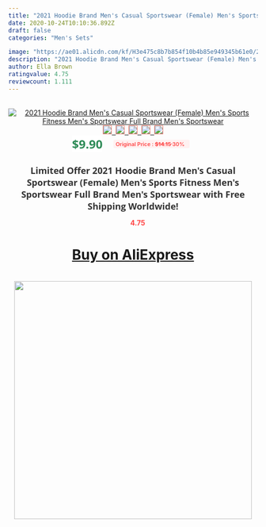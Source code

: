```yaml
---
title: "2021 Hoodie Brand Men's Casual Sportswear (Female) Men's Sports Fitness Men's Sportswear Full Brand Men's Sportswear"
date: 2020-10-24T10:10:36.892Z
draft: false
categories: "Men's Sets"

image: "https://ae01.alicdn.com/kf/H3e475c8b7b854f10b4b85e949345b61e0/2021-Hoodie-Brand-Men-s-Casual-Sportswear-Female-Men-s-Sports-Fitness-Men-s-Sportswear-Full.jpg"
description: "2021 Hoodie Brand Men's Casual Sportswear (Female) Men's Sports Fitness Men's Sportswear Full Brand Men's Sportswear"
author: Ella Brown
ratingvalue: 4.75
reviewcount: 1.111
---
```

<br>
<div style="text-align: center;">
<a href="https://s.click.aliexpress.com/e/_ApdGAt" target="_blank" rel="nofollow noopener noreferrer"><img alt="2021 Hoodie Brand Men's Casual Sportswear (Female) Men's Sports Fitness Men's Sportswear Full Brand Men's Sportswear" class="magnifier-image" src="https://ae01.alicdn.com/kf/H3e475c8b7b854f10b4b85e949345b61e0/2021-Hoodie-Brand-Men-s-Casual-Sportswear-Female-Men-s-Sports-Fitness-Men-s-Sportswear-Full.jpg_640x640.jpg">
<br>
<img style="border:1px solid salmon" src="https://ae01.alicdn.com/kf/H3e475c8b7b854f10b4b85e949345b61e0/2021-Hoodie-Brand-Men-s-Casual-Sportswear-Female-Men-s-Sports-Fitness-Men-s-Sportswear-Full.jpg_120x120.jpg">&nbsp;&nbsp;<img style="border:1px solid salmon" src="https://ae01.alicdn.com/kf/H18a8577ca29c453d8f68389dcf83e2ban/2021-Hoodie-Brand-Men-s-Casual-Sportswear-Female-Men-s-Sports-Fitness-Men-s-Sportswear-Full.jpg_120x120.jpg">&nbsp;&nbsp;<img style="border:1px solid salmon" src="https://ae01.alicdn.com/kf/H5b7807edfb284e459b00b3abe7c2333cY/2021-Hoodie-Brand-Men-s-Casual-Sportswear-Female-Men-s-Sports-Fitness-Men-s-Sportswear-Full.jpg_120x120.jpg">&nbsp;&nbsp;<img style="border:1px solid salmon" src="https://ae01.alicdn.com/kf/Hc19d642813f14a9387e4469ab5940838q/2021-Hoodie-Brand-Men-s-Casual-Sportswear-Female-Men-s-Sports-Fitness-Men-s-Sportswear-Full.jpg_120x120.jpg">&nbsp;&nbsp;<img style="border:1px solid salmon" src="https://ae01.alicdn.com/kf/H55d46c1e15d248d7822f3c71441e266aZ/2021-Hoodie-Brand-Men-s-Casual-Sportswear-Female-Men-s-Sports-Fitness-Men-s-Sportswear-Full.jpg_120x120.jpg"></a></div><br0>
<div style="text-align: center;"><span style="background-color: white; border: 0px; box-sizing: border-box; color: seagreen; display: inline-block; font-family: &quot;open sans&quot; , &quot;arial&quot; , &quot;helvetica&quot; , sans-serif , &quot;heiti&quot;; font-size: 24px; font-stretch: inherit; font-weight: 700; line-height: inherit; margin: 0px 10px 0px 0px; padding: 0px; vertical-align: middle;">$9.90 </span>
<span style="background: rgb(255 , 241 , 241); border-radius: 3px; border: 0px; box-sizing: border-box; color: #ff4747; display: inline-block; font-family: inherit; font-size: 12px; font-stretch: inherit; font-style: inherit; font-variant: inherit; font-weight: 600; line-height: inherit; margin: 0px; padding: 2px 5px; transform: scale(0.9); vertical-align: middle;">Original Price : <b style="text-decoration: line-through;">$14.15 </b> 30%&nbsp;&nbsp;</span></div>
<h1 style="color: #333333; display: inline-block; font-family: &quot;open sans&quot; , &quot;arial&quot; , &quot;helvetica&quot; , sans-serif , &quot;heiti&quot;; font-size: 18px; font-stretch: inherit; font-weight: 700; text-align: center;">Limited Offer 2021 Hoodie Brand Men's Casual Sportswear (Female) Men's Sports Fitness Men's Sportswear Full Brand Men's Sportswear with Free Shipping Worldwide!</h1>
<div style="color: #ff4747; text-align: center;">
<img src="https://4.bp.blogspot.com/-M0ZcTcb-5uY/XleCXlxnR4I/AAAAAAAAAEc/OrjgMkXV1oMQFaCRZj5HQwOCBcu3w1FegCPcBGAYYCw/s1600/star.png" style="height: 15px;">&nbsp;<b>4.75</b></div>
<div class="button_cont" align="center"><a class="buynow_a" href="https://s.click.aliexpress.com/e/_ApdGAt" target="_blank" rel="nofollow noopener noreferrer"><H1>Buy on AliExpress</H1></a></div><br>
<div class="separator" style="clear: both; text-align: center;">
<img src="https://lh3.googleusercontent.com/-pTy5HemUv9M/XlePHvY0dAI/AAAAAAAAAE4/0nX5iRUoIWY8eMW9Dpxeirr157OZliDIgCLcBGAsYHQ/s1600/badge.gif" width="480">
</div>
